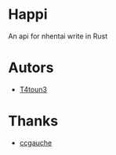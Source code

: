 # Happi
 An api for nhentai write in Rust

# Autors
 - [T4toun3](https://github.com/T4toun3/)
 
# Thanks
 - [ccgauche](https://github.com/ccgauche/)